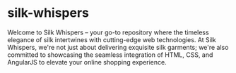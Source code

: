 # silk-whispers
Welcome to Silk Whispers – your go-to repository where the timeless elegance of silk intertwines with cutting-edge web technologies. At Silk Whispers, we're not just about delivering exquisite silk garments; we're also committed to showcasing the seamless integration of HTML, CSS, and AngularJS to elevate your online shopping experience.
